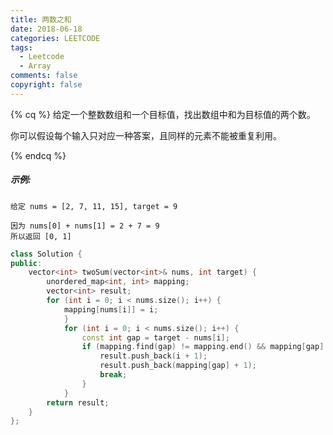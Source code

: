 ```yaml
---
title: 两数之和
date: 2018-06-18
categories: LEETCODE
tags: 
  - Leetcode
  - Array
comments: false
copyright: false
---
```

{% cq %}
给定一个整数数组和一个目标值，找出数组中和为目标值的两个数。

你可以假设每个输入只对应一种答案，且同样的元素不能被重复利用。

{% endcq %}
<!-- more -->

##### 示例:

```
给定 nums = [2, 7, 11, 15], target = 9

因为 nums[0] + nums[1] = 2 + 7 = 9
所以返回 [0, 1]
```

``` cpp
class Solution {
public:
    vector<int> twoSum(vector<int>& nums, int target) {
        unordered_map<int, int> mapping;
        vector<int> result;
        for (int i = 0; i < nums.size(); i++) {
            mapping[nums[i]] = i;
            }
            for (int i = 0; i < nums.size(); i++) {
                const int gap = target - nums[i];
                if (mapping.find(gap) != mapping.end() && mapping[gap] > i) {
                    result.push_back(i + 1);
                    result.push_back(mapping[gap] + 1);
                    break;
                }
            }
        return result;
    }
};
```
